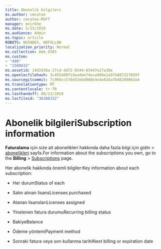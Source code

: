 ```yaml
---
title: Abonelik bilgileri
ms.author: cmcatee
author: cmcatee-MSFT
manager: mnirkhe
ms.date: 5/15/2018
ms.audience: Admin
ms.topic: article
ROBOTS: NOINDEX, NOFOLLOW
localization_priority: Normal
ms.collection: Adm_O365
ms.custom:
- "490"
- "1500032"
ms.assetid: 14d2d36a-37cd-4d72-8344-85447e27a38e
ms.openlocfilehash: 3c455489f1daadee74eca909e1a974887227039f
ms.sourcegitcommit: 7c90dcc570d32ebd968e3e4e816a7b482890b3a4
ms.translationtype: MT
ms.contentlocale: tr-TR
ms.lasthandoff: 08/13/2019
ms.locfileid: "36388332"
---
```

# <a name="subscription-information"></a><span data-ttu-id="9d39c-102">Abonelik bilgileri</span><span class="sxs-lookup"><span data-stu-id="9d39c-102">Subscription information</span></span>

<span data-ttu-id="9d39c-103">**Faturalama** için size ait abonelikleri hakkında daha fazla bilgi için gidin \> [abonelikleri](https://go.microsoft.com/fwlink/p/?linkid=842054) sayfa.</span><span class="sxs-lookup"><span data-stu-id="9d39c-103">For information about the subscriptions you own, go to the **Billing** \> [Subscriptions](https://go.microsoft.com/fwlink/p/?linkid=842054) page.</span></span>
  
<span data-ttu-id="9d39c-104">Her abonelik hakkında önemli bilgiler:</span><span class="sxs-lookup"><span data-stu-id="9d39c-104">Key information about each subscription:</span></span>
  
- <span data-ttu-id="9d39c-105">Her durum</span><span class="sxs-lookup"><span data-stu-id="9d39c-105">Status of each</span></span>

- <span data-ttu-id="9d39c-106">Satın alınan lisans</span><span class="sxs-lookup"><span data-stu-id="9d39c-106">Licenses purchased</span></span>

- <span data-ttu-id="9d39c-107">Atanan lisansları</span><span class="sxs-lookup"><span data-stu-id="9d39c-107">Licenses assigned</span></span>

- <span data-ttu-id="9d39c-108">Yinelenen fatura durumu</span><span class="sxs-lookup"><span data-stu-id="9d39c-108">Recurring billing status</span></span>

- <span data-ttu-id="9d39c-109">Bakiye</span><span class="sxs-lookup"><span data-stu-id="9d39c-109">Balance</span></span>

- <span data-ttu-id="9d39c-110">Ödeme yöntemi</span><span class="sxs-lookup"><span data-stu-id="9d39c-110">Payment method</span></span>

- <span data-ttu-id="9d39c-111">Sonraki fatura veya son kullanma tarihi</span><span class="sxs-lookup"><span data-stu-id="9d39c-111">Next billing or expiration date</span></span>